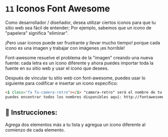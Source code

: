 # `11` Iconos Font Awesome 

Como desarrollador / diseñador, desea utilizar ciertos iconos para que tu sitio web sea fácil de entender; Por ejemplo, sabemos que un icono de "papelera" significa "eliminar".

¡Pero usar iconos puede ser frustrante y llevar mucho tiempo! porque cada icono es una imagen y trabajar con imágenes ¡es horrible!

Font-awesome resuelve el problema de la "imagen" creando una nueva fuente: cada letra es un ícono diferente y ahora puedes importar toda la fuente en su sitio web y usar el ícono que desees.

Después de vincular tu sitio web con font-awesome, puedes usar lo siguiente para codificar e insertar un icono específico:

```html
<i class="fa fa-camera-retro"></i> "camera-retro" será el nombre de tu icono,
puedes encontrar todos los nombres disponibles aquí: http://fontawesome.io/icons/
```

## 📝 Instrucciones:


Agrega dos elementos más a tu lista y agregua un icono diferente al comienzo de cada elemento.

